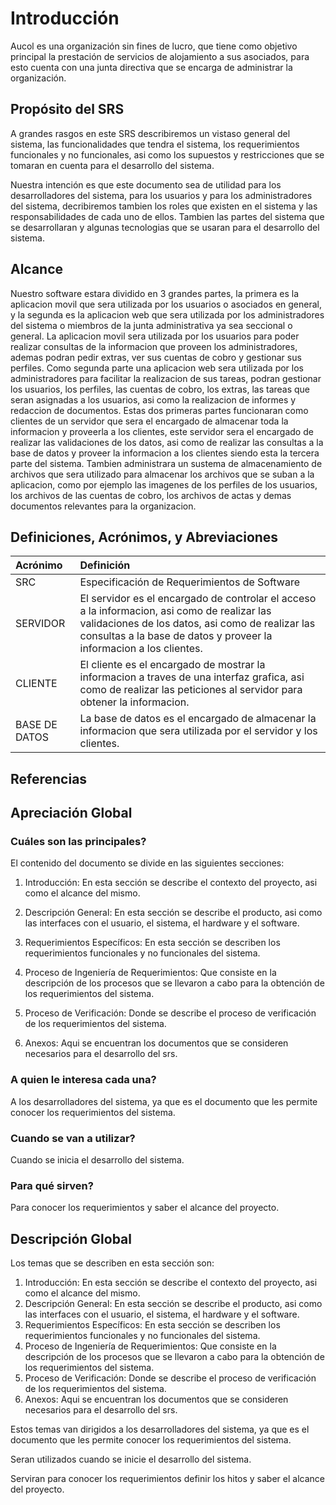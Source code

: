 



<!-- Introducción 

Propósito del SRS

En esta sección se describe la intención con la que se realiza el documento, es decir, se deben exponer las razones por las que es importante, identificando el producto de software al cual se le van a especificar los requerimientos, la audiencia que está interesada en el contenido y el alcance del documento, es decir, especificar el alcance del producto que será descrito [1]. En la ilustración 1 se resume el contenido de esta sección. 

-->
# Introducción

Aucol es una organización sin fines de lucro, que tiene como objetivo principal la prestación de servicios de alojamiento a sus asociados, para esto cuenta con una junta directiva que se encarga de administrar la organización.

## Propósito del SRS

A grandes rasgos en este SRS describiremos un vistaso general del sistema, las funcionalidades que tendra el sistema, los requerimientos funcionales y no funcionales, asi como los supuestos y restricciones que se tomaran en cuenta para el desarrollo del sistema.

Nuestra intención es que este documento sea de utilidad para los desarrolladores del sistema, para los usuarios y para los administradores del sistema, decribiremos tambien los roles que existen en el sistema y las responsabilidades de cada uno de ellos. Tambien las partes del sistema que se desarrollaran y algunas tecnologias que se usaran para el desarrollo del sistema.



<!-- 
 

Ilustración 1: Propósito 

Alcance 

Se describe el alcance del producto, es decir, la sección contiene una breve descripción del producto de software sobre el cual se realiza el SRS, indicando su nombre,  las funcionalidades que incluirá y su utilidad (objetivos, beneficios). También puede ser incluida la relación entre el producto y las metas corporativas o estrategia de negocio resaltando la importancia que tiene para la organización [1]. 

Forma 

Ilustración 2: Alcance 

 


 -->



## Alcance

Nuestro software estara dividido en 3 grandes partes, la primera es la aplicacion movil que sera utilizada por los usuarios o asociados en general, y la segunda es la aplicacion web que sera utilizada por los administradores del sistema o miembros de la junta administrativa ya sea seccional o general. La aplicacion movil sera utilizada por los usuarios para poder realizar consultas de la informacion que proveen los administradores, ademas podran pedir extras, ver sus cuentas de cobro y gestionar sus perfiles. Como segunda parte una aplicacion web sera utilizada por los administradores para facilitar la realizacion de sus tareas, podran gestionar los usuarios, los perfiles, las cuentas de cobro, los extras, las tareas que seran asignadas a los usuarios, asi como la realizacion de informes y redaccion de documentos. Estas dos primeras partes funcionaran como clientes de un servidor que sera el encargado de almacenar toda la informacion y proveerla a los clientes, este servidor sera el encargado de realizar las validaciones de los datos, asi como de realizar las consultas a la base de datos y proveer la informacion a los clientes siendo esta la tercera parte del sistema. Tambien administrara un sustema de almacenamiento de archivos que sera utilizado para almacenar los archivos que se suban a la aplicacion, como por ejemplo las imagenes de los perfiles de los usuarios, los archivos de las cuentas de cobro, los archivos de actas y demas documentos relevantes para la organizacion.

<!-- 
Definiciones, Acrónimos, y Abreviaciones 

Se deben especificar los términos clave que serán utilizados en el documento con el fin de aclarar el contenido y asegurar su óptimo entendimiento. Se recomienda reutilizar los especificados en el documento SPMP y formar un glosario general de términos. En la tabla 2 se presentan algunos ejemplos de acrónimos para el documento SRS. 

API 

Aplication  Programming Interface 

CRUD 

Create, Retrieve, Update, Delete 

DBMS 

Data Base Management System 

GNU 

Es un acrónimo recursivo que significa "GNU No es Unix" 

GNU GPL 

General Public License o licencia pública general 

JDBC 

Java DataBase Connectivity 

JVM 

Java Virtual Machine 

LAN 

Local Area Network 

PHP 

Es un acrónimo recursivo “Hypertext Preprocessor” 

RFC 

Request For Comments 

SDD 

Software Design Description 

SQL 

Structured Query Language 

SRS 

Software Requirement Specification 

WLAN 

Wireless Local Area Network 

WPA 

World Poker Association 

Tabla 2: Acrónimos 
 
 -->
## Definiciones, Acrónimos, y Abreviaciones

| Acrónimo      | Definición                                                                                                                                                                                                              |
| :------------ | :---------------------------------------------------------------------------------------------------------------------------------------------------------------------------------------------------------------------- |
| SRC           | Especificación de Requerimientos de Software                                                                                                                                                                            |
| SERVIDOR      | El servidor es el encargado de controlar el acceso a la informacion, asi como de realizar las validaciones de los datos, asi como de realizar las consultas a la base de datos y proveer la informacion a los clientes. |
| CLIENTE       | El cliente es el encargado de mostrar la informacion a traves de una interfaz grafica, asi como de realizar las peticiones al servidor para obtener la informacion.                                                     |
| BASE DE DATOS | La base de datos es el encargado de almacenar la informacion que sera utilizada por el servidor y los clientes.                                                                                                         |


<!-- 


Referencias 

Indique aquí todas las referencias bibliográficas utilizadas en el documento. Utilice formato IEEE o APA para definirlas. Para administrar automáticamente las referencias, se recomienda el uso de la herramienta Zotero (www.zotero.org). -->

## Referencias




<!-- 



CONTEXTO: /*
HISTORIAL DE CAMBIOS-
CONTENIDO0
USTA DE TABLAS .
UsIA DE ILUSIRACIONES
6
LI FROO
13 DEFINICIONES, ACRONIMOS, Y ABREVIACIONES . mmmmnnaaunuusaassssnnnnee ***** assssnnnnnnmm
L4 REFERENCIAS ... aanueee mnone omemmennnaaasaanannnsepme
15
APRECIACION GLO
DESCRIPCION GLOBAL
0
******
******
******
******
21 PERSPECTIVA DEL PRODUCTO.
2.1.1 Interfoces con ei sistema .
2.1.2 Interfaces con el usuario
2
2.1.3 Interfoces con el Hardware -
... 14
2.1.4 Interfaces con ei sojuwaire.
-14
2.15 Intefoces de Comunicacion
-----.
2.L.6 hestricciones de Memoia - 1
2.L./ Operdciones - -
ZL8 NEquenimientos de Aooptacion dei SiO -
rONONES DELFRODDIO o O
2.3 CARACTERISTICAS DEL USUARIO . .
4
ZuPOSidioNESYDEPENDENCIAS -
DisTRIBUcloN DE KEQDERIENTO eannaannnnnm***
--
REQUERIMIENTOS ESPECIFICOS.
27
3.1 REQUERIMIENTOS DE INTERFACES EXTERNAS
3.1.1 Intefoces con er usudrO ono
********************sassana. E
3.3 REQUERI MIENTOS DE DESEMPEÑO
7
3.4 RESTRICCIONES DE DisEÑO
35 ATRIBUTOS DEL SISTEMA DE SOFTWARE (No FUNCIONALES)
..39
5.5.1 Coniabilidad ..
3..2 DISponbiodd .
3.5.3 Segurdod-
2
.0EQOERIMIENIOS DE LA BASE DE DAIOS- *
PROCESO INGENIERIA DE REQOERIENTOS
..43
PROCESO VERIFICACIÓN .
******
***************************************************************
6. ANEXOS.
49
-..
*/




Apreciación Global  

Esta sección debe tener una descripción general del contenido del documento, especificando su organización o distribución. Es una guía para el lector que le permitirá estructurar la información que encontrará en del documento. 

 

Forma 

Ilustración 3: Apreciación Global 

 -->

## Apreciación Global

<!-- 
Cuáles son
las
principales?

A quien le
interesa
cada una?

Cuando se
van a
utilizar?

Para qué
sirven?
 -->
### Cuáles son las principales?

El contenido del documento se divide en las siguientes secciones:

1. Introducción: En esta sección se describe el contexto del proyecto, asi como el alcance del mismo.
2. Descripción General: En esta sección se describe el producto, asi como las interfaces con el usuario, el sistema, el hardware y el software.

3. Requerimientos Específicos: En esta sección se describen los requerimientos funcionales y no funcionales del sistema.

4. Proceso de Ingeniería de Requerimientos: Que consiste en la descripción de los procesos que se llevaron a cabo para la obtención de los requerimientos del sistema.

5. Proceso de Verificación: Donde se describe el proceso de verificación de los requerimientos del sistema.

6. Anexos: Aqui se encuentran los documentos que se consideren necesarios para el desarrollo del srs.

### A quien le interesa cada una?

A los desarrolladores del sistema, ya que es el documento que les permite conocer los requerimientos del sistema.

### Cuando se van a utilizar?

Cuando se inicia el desarrollo del sistema.

### Para qué sirven?

Para conocer los requerimientos y saber el alcance del proyecto.


<!-- 

Descripción Global 

En general en esta sección se describe los factores generales que afectan al producto y sus requerimientos, es importante aclarar que en esta sección NO se especifican formalmente los requerimientos, es solo información de fondo que brinda a los lectores una descripción de todo el sistema.Esta en lenguaje de Usuario. Los elementos presentados en esta sección se asociaran en la seccion 3 con Requerimientos Especificos.  -->

## Descripción Global

Los temas que se describen en esta sección son:

1. Introducción: En esta sección se describe el contexto del proyecto, asi como el alcance del mismo.
2. Descripción General: En esta sección se describe el producto, asi como las interfaces con el usuario, el sistema, el hardware y el software.
3. Requerimientos Específicos: En esta sección se describen los requerimientos funcionales y no funcionales del sistema.
4. Proceso de Ingeniería de Requerimientos: Que consiste en la descripción de los procesos que se llevaron a cabo para la obtención de los requerimientos del sistema.
5. Proceso de Verificación: Donde se describe el proceso de verificación de los requerimientos del sistema.
6. Anexos: Aqui se encuentran los documentos que se consideren necesarios para el desarrollo del srs.

Estos temas van dirigidos a los desarrolladores del sistema, ya que es el documento que les permite conocer los requerimientos del sistema.

Seran utilizados cuando se inicie el desarrollo del sistema.

Serviran para conocer los requerimientos definir los hitos y saber el alcance del proyecto.